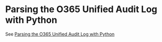 # Parsing the O365 Unified Audit Log with Python

See [Parsing the O365 Unified Audit Log with Python
](https://www.vanimpe.eu/2021/11/11/parsing-the-o365-unified-audit-log-with-python/)

